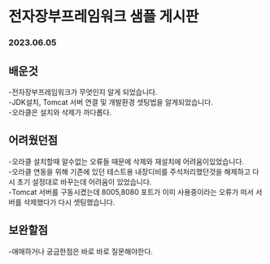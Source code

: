 # 전자장부프레임워크 샘플 게시판
### 2023.06.05

## 배운것
-전자장부프레임워크가 무엇인지 알게 되었습니다.  
-JDK설치, Tomcat 서버 연결 및 개발환경 셋팅법을 알게되었습니다.   
-오라클은 설치와 삭제가 까다롭다.

## 어려웠던점
-오라클 설치할때 알수없는 오류들 때문에 삭제와 재설치에 어려움이있었습니다.   
-오라클 연동을 위해 기존에 있던 테스트용 내장디비를 주석처리했던것을 해제하고 다시 초기 설정대로 바꾸는데 어려움이 있었습니다.   
-Tomcat 서버를 구동시켰는데 8005,8080 포트가 이미 사용중이라는 오류가 떠서 서버를 삭제했다가 다시 셋팅했습니다.   

## 보완할점
-애매하거나 궁금한점은 바로 바로 질문해야한다.
